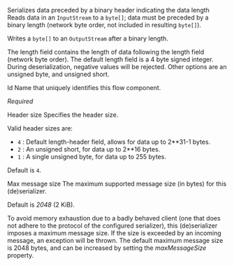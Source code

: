 
Serializes data preceded by a binary header indicating the data length
Reads data in an <code>InputStream</code> to a <code>byte[]</code>; data must be preceded by a binary length (network byte order, not included in resulting <code>byte[]</code>).

Writes a <code>byte[]</code> to an <code>OutputStream</code> after a binary length.

The length field contains the length of data following the length field (network byte order). The default length field is a 4 byte signed integer. During deserialization, negative values will be rejected. Other options are an unsigned byte, and unsigned short.


Id
Name that uniquely identifies this flow component.

<i>Required</i>


Header size
Specifies the header size.

Valid header sizes are:
- <code>4</code> : Default length-header field, allows for data up to 2**31-1 bytes.
- <code>2</code> : An unsigned short, for data up to 2**16 bytes.
- <code>1</code> : A single unsigned byte, for data up to 255 bytes.

Default is <code>4</code>.


Max message size
The maximum supported message size (in bytes) for this (de)serializer.

Default is <i>2048</i> (2 KiB).

To avoid memory exhaustion due to a badly behaved client (one that does not adhere to the protocol of the configured serializer), this (de)serializer imposes a maximum message size. If the size is exceeded by an incoming message, an exception will be thrown. The default maximum message size is 2048 bytes, and can be increased by setting the <i>maxMessageSize</i> property.


